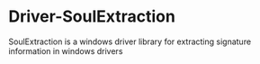# Driver-SoulExtraction
SoulExtraction is a windows driver library for extracting signature information in windows drivers
